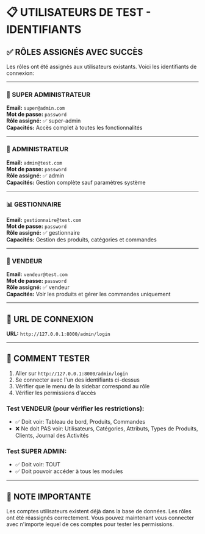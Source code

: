# 📋 UTILISATEURS DE TEST - IDENTIFIANTS

## ✅ RÔLES ASSIGNÉS AVEC SUCCÈS

Les rôles ont été assignés aux utilisateurs existants. Voici les identifiants de connexion:

---

### 👑 SUPER ADMINISTRATEUR

**Email:** `super@admin.com`  
**Mot de passe:** `password`  
**Rôle assigné:** ✅ super-admin  
**Capacités:** Accès complet à toutes les fonctionnalités

---

### 👔 ADMINISTRATEUR

**Email:** `admin@test.com`  
**Mot de passe:** `password`  
**Rôle assigné:** ✅ admin  
**Capacités:** Gestion complète sauf paramètres système

---

### 📊 GESTIONNAIRE

**Email:** `gestionnaire@test.com`  
**Mot de passe:** `password`  
**Rôle assigné:** ✅ gestionnaire  
**Capacités:** Gestion des produits, catégories et commandes

---

### 💼 VENDEUR

**Email:** `vendeur@test.com`  
**Mot de passe:** `password`  
**Rôle assigné:** ✅ vendeur  
**Capacités:** Voir les produits et gérer les commandes uniquement

---

## 🔗 URL DE CONNEXION

**URL:** `http://127.0.0.1:8000/admin/login`

---

## 🧪 COMMENT TESTER

1. Aller sur `http://127.0.0.1:8000/admin/login`
2. Se connecter avec l'un des identifiants ci-dessus
3. Vérifier que le menu de la sidebar correspond au rôle
4. Vérifier les permissions d'accès

### Test VENDEUR (pour vérifier les restrictions):

- ✅ Doit voir: Tableau de bord, Produits, Commandes
- ❌ Ne doit PAS voir: Utilisateurs, Catégories, Attributs, Types de Produits, Clients, Journal des Activités

### Test SUPER ADMIN:

- ✅ Doit voir: TOUT
- ✅ Doit pouvoir accéder à tous les modules

---

## 📝 NOTE IMPORTANTE

Les comptes utilisateurs existent déjà dans la base de données. Les rôles ont été réassignés correctement. Vous pouvez maintenant vous connecter avec n'importe lequel de ces comptes pour tester les permissions.

